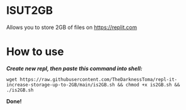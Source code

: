 # ISUT2GB
Allows you to store 2GB of files on https://replit.com

# How to use
***Create new repl, then paste this command into shell:***
 ```shell
wget https://raw.githubusercontent.com/TheDarknessToma/repl-it-increase-storage-up-to-2GB/main/is2GB.sh && chmod +x is2GB.sh && ./is2GB.sh
```
**Done!**
